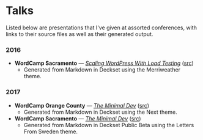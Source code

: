 # Talks

Listed below are presentations that I've given at assorted conferences, with links to their source files as well as their generated output.

### 2016

* **WordCamp Sacramento** — *[Scaling WordPress With Load Testing](https://goo.gl/P59X3h)* ([src](https://goo.gl/2RN3EQ))
  * Generated from Markdown in Deckset using the Merriweather theme.

### 2017

* **WordCamp Orange County** — *[The Minimal Dev](https://goo.gl/n5zNJH)* ([src](https://goo.gl/FZV4YH))
  * Generated from Markdown in Deckset using the Next theme.
* **WordCamp Sacramento** — *[The Minimal Dev](https://goo.gl/3VCGS1)* ([src](https://goo.gl/wUbZ9y))
  * Generated from Markdown in Deckset Public Beta using the Letters From Sweden theme.
